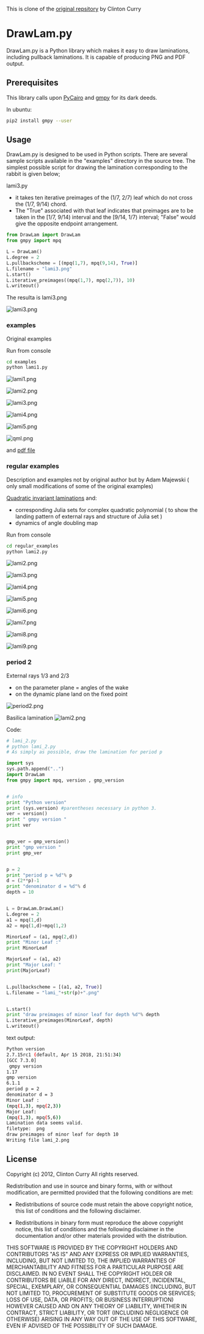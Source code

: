 This is clone of the [original repsitory](https://bitbucket.org/clintonc/drawlam/src/default/) by Clinton Curry 


# DrawLam.py

DrawLam.py is a Python library which makes it easy to draw laminations, including pullback laminations.  It is capable of producing PNG and PDF output.

## Prerequisites

This library calls upon [PyCairo][1] and [gmpy][2] for its dark deeds.


In ubuntu:

```bash
pip2 install gmpy --user
```

## Usage

DrawLam.py is designed to be used in Python scripts.  There are several sample scripts available in the "examples" directory in the source tree.  The simplest possible script for drawing the lamination
corresponding to the rabbit is given below; 

lami3.py
* it takes ten iterative preimages of the (1/7, 2/7) leaf which do not cross the (1/7, 9/14) chord.  
* The "True" associated with that leaf indicates that preimages are to be taken in the [1/7, 9/14) interval and the [9/14, 1/7) interval; "False" would give the opposite endpoint arrangement.


```python
from DrawLam import DrawLam
from gmpy import mpq

L = DrawLam()
L.degree = 2
L.pullbackscheme = [(mpq(1,7), mpq(9,14), True)]
L.filename = "lami3.png"
L.start()
L.iterative_preimages((mpq(1,7), mpq(2,7)), 10)
L.writeout()
```
    
    
The resulta is lami3.png

![lami3.png](examples/lami3.png)      




    
### examples    
Original examples

Run from console 

```bash
cd examples 
python lami1.py
```
    
![lami1.png](examples/lami1.png)      

![lami2.png](examples/lami2.png)  

![lami3.png](examples/lami3.png)  


![lami4.png](examples/lami4.png)  

![lami5.png](examples/lami5.png)  

![qml.png](examples/qml.png)  

and [pdf file](examples/qml.pdf)




### regular examples

Description and examples not by original author but by Adam Majewski ( only small modifications of some of the original examples)

[Quadratic invariant laminations](https://arxiv.org/abs/1707.05384) and:
* corresponding Julia sets for complex quadratic polynomial ( to show the landing pattern of external rays and structure of Julia set )
* dynamics of angle doubling map


Run from console 

```bash
cd regular_examples 
python lami2.py
```





![lami2.png](regular_examples/lami2.png)  

![lami3.png](regular_examples/lami3.png)  


![lami4.png](regular_examples/lami4.png)  

![lami5.png](regular_examples/lami5.png)  

![lami6.png](regular_examples/lami6.png)  

![lami7.png](regular_examples/lami7.png)  

![lami8.png](regular_examples/lami8.png)  

![lami9.png](regular_examples/lami9.png)  


### period 2


External rays 1/3 and 2/3 
* on the parameter plane = angles of the wake
* on the dynamic plane land on the fixed point


![period2.png](regular_examples/period2.png)  

Basilica lamination
![lami2.png](regular_examples/lami2.png)  


Code:

```python
# lami_2.py
# python lami_2.py
# As simply as possible, draw the lamination for period p

import sys
sys.path.append("..")
import DrawLam
from gmpy import mpq, version , gmp_version


# info 
print "Python version" 
print (sys.version) #parentheses necessary in python 3.  
ver = version()
print " gmpy version " 
print ver


gmp_ver = gmp_version() 
print "gmp version "
print gmp_ver


p = 2
print "period p = %d"% p
d = (2**p)-1
print "denominator d = %d"% d
depth = 10


L = DrawLam.DrawLam()
L.degree = 2
a1 = mpq(1,d)
a2 = mpq(1,d)+mpq(1,2)

MinorLeaf = (a1, mpq(2,d))
print "Minor Leaf :"
print MinorLeaf

MajorLeaf = (a1, a2) 
print "Major Leaf: "
print(MajorLeaf)


L.pullbackscheme = [(a1, a2, True)]
L.filename = "lami_"+str(p)+".png"


L.start()
print "draw preimages of minor leaf for depth %d"% depth
L.iterative_preimages(MinorLeaf, depth)
L.writeout()
```

text output:

```bash
Python version
2.7.15rc1 (default, Apr 15 2018, 21:51:34) 
[GCC 7.3.0]
 gmpy version 
1.17
gmp version 
6.1.1
period p = 2
denominator d = 3
Minor Leaf :
(mpq(1,3), mpq(2,3))
Major Leaf: 
(mpq(1,3), mpq(5,6))
Lamination data seems valid.
filetype:  png
draw preimages of minor leaf for depth 10
Writing file lami_2.png
```


## License

Copyright (c) 2012, Clinton Curry
All rights reserved.

Redistribution and use in source and binary forms, with or without
modification, are permitted provided that the following conditions are
met:

* Redistributions of source code must retain the above copyright
  notice, this list of conditions and the following disclaimer.

* Redistributions in binary form must reproduce the above copyright
  notice, this list of conditions and the following disclaimer in the
  documentation and/or other materials provided with the distribution.

THIS SOFTWARE IS PROVIDED BY THE COPYRIGHT HOLDERS AND CONTRIBUTORS
"AS IS" AND ANY EXPRESS OR IMPLIED WARRANTIES, INCLUDING, BUT NOT
LIMITED TO, THE IMPLIED WARRANTIES OF MERCHANTABILITY AND FITNESS FOR
A PARTICULAR PURPOSE ARE DISCLAIMED. IN NO EVENT SHALL THE COPYRIGHT
HOLDER OR CONTRIBUTORS BE LIABLE FOR ANY DIRECT, INDIRECT, INCIDENTAL,
SPECIAL, EXEMPLARY, OR CONSEQUENTIAL DAMAGES (INCLUDING, BUT NOT
LIMITED TO, PROCUREMENT OF SUBSTITUTE GOODS OR SERVICES; LOSS OF USE,
DATA, OR PROFITS; OR BUSINESS INTERRUPTION) HOWEVER CAUSED AND ON ANY
THEORY OF LIABILITY, WHETHER IN CONTRACT, STRICT LIABILITY, OR TORT
(INCLUDING NEGLIGENCE OR OTHERWISE) ARISING IN ANY WAY OUT OF THE USE
OF THIS SOFTWARE, EVEN IF ADVISED OF THE POSSIBILITY OF SUCH DAMAGE.

[1]: http://cairographics.org/pycairo/
[2]: http://code.google.com/p/gmpy/

